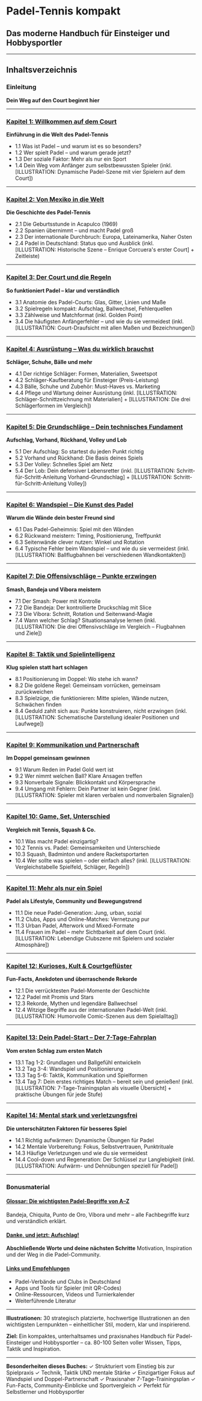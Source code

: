 # Padel-Tennis kompakt
## Das moderne Handbuch für Einsteiger und Hobbysportler

---

## Inhaltsverzeichnis

### Einleitung
**Dein Weg auf den Court beginnt hier**

---

### [Kapitel 1: Willkommen auf dem Court](Kapitel_01.md)
**Einführung in die Welt des Padel-Tennis**
- 1.1 Was ist Padel – und warum ist es so besonders?
- 1.2 Wer spielt Padel – und warum gerade jetzt?
- 1.3 Der soziale Faktor: Mehr als nur ein Sport
- 1.4 Dein Weg vom Anfänger zum selbstbewussten Spieler
(inkl. [ILLUSTRATION: Dynamische Padel-Szene mit vier Spielern auf dem Court])

---

### [Kapitel 2: Von Mexiko in die Welt](Kapitel_02.md)
**Die Geschichte des Padel-Tennis**
- 2.1 Die Geburtsstunde in Acapulco (1969)
- 2.2 Spanien übernimmt – und macht Padel groß
- 2.3 Der internationale Durchbruch: Europa, Lateinamerika, Naher Osten
- 2.4 Padel in Deutschland: Status quo und Ausblick
(inkl. [ILLUSTRATION: Historische Szene – Enrique Corcuera's erster Court] + Zeitleiste)

---

### [Kapitel 3: Der Court und die Regeln](Kapitel_03.md)
**So funktioniert Padel – klar und verständlich**
- 3.1 Anatomie des Padel-Courts: Glas, Gitter, Linien und Maße
- 3.2 Spielregeln kompakt: Aufschlag, Ballwechsel, Fehlerquellen
- 3.3 Zählweise und Matchformat (inkl. Golden Point)
- 3.4 Die häufigsten Anfängerfehler – und wie du sie vermeidest
(inkl. [ILLUSTRATION: Court-Draufsicht mit allen Maßen und Bezeichnungen])

---

### [Kapitel 4: Ausrüstung – Was du wirklich brauchst](Kapitel_04.md)
**Schläger, Schuhe, Bälle und mehr**
- 4.1 Der richtige Schläger: Formen, Materialien, Sweetspot
- 4.2 Schläger-Kaufberatung für Einsteiger (Preis-Leistung)
- 4.3 Bälle, Schuhe und Zubehör: Must-Haves vs. Marketing
- 4.4 Pflege und Wartung deiner Ausrüstung
(inkl. [ILLUSTRATION: Schläger-Schnittzeichnung mit Materialien] + [ILLUSTRATION: Die drei Schlägerformen im Vergleich])

---

### [Kapitel 5: Die Grundschläge – Dein technisches Fundament](Kapitel_05.md)
**Aufschlag, Vorhand, Rückhand, Volley und Lob**
- 5.1 Der Aufschlag: So startest du jeden Punkt richtig
- 5.2 Vorhand und Rückhand: Die Basis deines Spiels
- 5.3 Der Volley: Schnelles Spiel am Netz
- 5.4 Der Lob: Dein defensiver Lebensretter
(inkl. [ILLUSTRATION: Schritt-für-Schritt-Anleitung Vorhand-Grundschlag] + [ILLUSTRATION: Schritt-für-Schritt-Anleitung Volley])

---

### [Kapitel 6: Wandspiel – Die Kunst des Padel](Kapitel_06.md)
**Warum die Wände dein bester Freund sind**
- 6.1 Das Padel-Geheimnis: Spiel mit den Wänden
- 6.2 Rückwand meistern: Timing, Positionierung, Treffpunkt
- 6.3 Seitenwände clever nutzen: Winkel und Rotation
- 6.4 Typische Fehler beim Wandspiel – und wie du sie vermeidest
(inkl. [ILLUSTRATION: Ballflugbahnen bei verschiedenen Wandkontakten])

---

### [Kapitel 7: Die Offensivschläge – Punkte erzwingen](Kapitel_07.md)
**Smash, Bandeja und Víbora meistern**
- 7.1 Der Smash: Power mit Kontrolle
- 7.2 Die Bandeja: Der kontrollierte Druckschlag mit Slice
- 7.3 Die Víbora: Schnitt, Rotation und Seitenwand-Magie
- 7.4 Wann welcher Schlag? Situationsanalyse lernen
(inkl. [ILLUSTRATION: Die drei Offensivschläge im Vergleich – Flugbahnen und Ziele])

---

### [Kapitel 8: Taktik und Spielintelligenz](Kapitel_08.md)
**Klug spielen statt hart schlagen**
- 8.1 Positionierung im Doppel: Wo stehe ich wann?
- 8.2 Die goldene Regel: Gemeinsam vorrücken, gemeinsam zurückweichen
- 8.3 Spielzüge, die funktionieren: Mitte spielen, Wände nutzen, Schwächen finden
- 8.4 Geduld zahlt sich aus: Punkte konstruieren, nicht erzwingen
(inkl. [ILLUSTRATION: Schematische Darstellung idealer Positionen und Laufwege])

---

### [Kapitel 9: Kommunikation und Partnerschaft](Kapitel_09.md)
**Im Doppel gemeinsam gewinnen**
- 9.1 Warum Reden im Padel Gold wert ist
- 9.2 Wer nimmt welchen Ball? Klare Ansagen treffen
- 9.3 Nonverbale Signale: Blickkontakt und Körpersprache
- 9.4 Umgang mit Fehlern: Dein Partner ist kein Gegner
(inkl. [ILLUSTRATION: Spieler mit klaren verbalen und nonverbalen Signalen])

---

### [Kapitel 10: Game, Set, Unterschied](Kapitel_10.md)
**Vergleich mit Tennis, Squash & Co.**
- 10.1 Was macht Padel einzigartig?
- 10.2 Tennis vs. Padel: Gemeinsamkeiten und Unterschiede
- 10.3 Squash, Badminton und andere Racketsportarten
- 10.4 Wer sollte was spielen – oder einfach alles?
(inkl. [ILLUSTRATION: Vergleichstabelle Spielfeld, Schläger, Regeln])

---

### [Kapitel 11: Mehr als nur ein Spiel](Kapitel_11.md)
**Padel als Lifestyle, Community und Bewegungstrend**
- 11.1 Die neue Padel-Generation: Jung, urban, sozial
- 11.2 Clubs, Apps und Online-Matches: Vernetzung pur
- 11.3 Urban Padel, Afterwork und Mixed-Formate
- 11.4 Frauen im Padel – mehr Sichtbarkeit auf dem Court
(inkl. [ILLUSTRATION: Lebendige Clubszene mit Spielern und sozialer Atmosphäre])

---

### [Kapitel 12: Kurioses, Kult & Courtgeflüster](Kapitel_12.md)
**Fun-Facts, Anekdoten und überraschende Rekorde**
- 12.1 Die verrücktesten Padel-Momente der Geschichte
- 12.2 Padel mit Promis und Stars
- 12.3 Rekorde, Mythen und legendäre Ballwechsel
- 12.4 Witzige Begriffe aus der internationalen Padel-Welt
(inkl. [ILLUSTRATION: Humorvolle Comic-Szenen aus dem Spielalltag])

---

### [Kapitel 13: Dein Padel-Start – Der 7-Tage-Fahrplan](Kapitel_13.md)
**Vom ersten Schlag zum ersten Match**
- 13.1 Tag 1-2: Grundlagen und Ballgefühl entwickeln
- 13.2 Tag 3-4: Wandspiel und Positionierung
- 13.3 Tag 5-6: Taktik, Kommunikation und Spielformen
- 13.4 Tag 7: Dein erstes richtiges Match – bereit sein und genießen!
(inkl. [ILLUSTRATION: 7-Tage-Trainingsplan als visuelle Übersicht] + praktische Übungen für jede Stufe)

---

### [Kapitel 14: Mental stark und verletzungsfrei](Kapitel_14.md)
**Die unterschätzten Faktoren für besseres Spiel**
- 14.1 Richtig aufwärmen: Dynamische Übungen für Padel
- 14.2 Mentale Vorbereitung: Fokus, Selbstvertrauen, Punktrituale
- 14.3 Häufige Verletzungen und wie du sie vermeidest
- 14.4 Cool-down und Regeneration: Der Schlüssel zur Langlebigkeit
(inkl. [ILLUSTRATION: Aufwärm- und Dehnübungen speziell für Padel])

---

### Bonusmaterial

#### [Glossar: Die wichtigsten Padel-Begriffe von A–Z](Glossar.md)
Bandeja, Chiquita, Punto de Oro, Víbora und mehr – alle Fachbegriffe kurz und verständlich erklärt.

#### [Danke, und jetzt: Aufschlag!](Abschliessende_Worte.md)
**Abschließende Worte und deine nächsten Schritte**
Motivation, Inspiration und der Weg in die Padel-Community.

#### [Links und Empfehlungen](Links_und_Empfehlungen.md)
- Padel-Verbände und Clubs in Deutschland
- Apps und Tools für Spieler (mit QR-Codes)
- Online-Ressourcen, Videos und Turnierkalender
- Weiterführende Literatur

---

**Illustrationen:** 30 strategisch platzierte, hochwertige Illustrationen an den wichtigsten Lernpunkten – einheitlicher Stil, modern, klar und inspirierend.

**Ziel:** Ein kompaktes, unterhaltsames und praxisnahes Handbuch für Padel-Einsteiger und Hobbysportler – ca. 80-100 Seiten voller Wissen, Tipps, Taktik und Inspiration.

---

**Besonderheiten dieses Buches:**
✓ Strukturiert vom Einstieg bis zur Spielpraxis
✓ Technik, Taktik UND mentale Stärke
✓ Einzigartiger Fokus auf Wandspiel und Doppel-Partnerschaft
✓ Praxisnaher 7-Tage-Trainingsplan
✓ Fun-Facts, Community-Einblicke und Sportvergleich
✓ Perfekt für Selbstlerner und Hobbysportler
